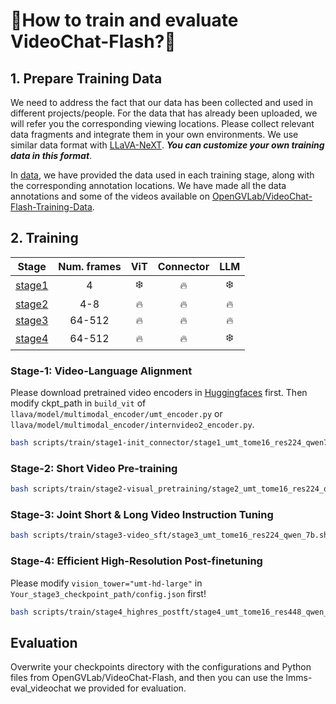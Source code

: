 # 👀How to train and evaluate VideoChat-Flash?🦜


## 1. Prepare Training Data


We need to address the fact that our data has been collected and used in different projects/people. For the data that has already been uploaded, we will refer you the corresponding viewing locations. Please collect relevant data fragments and integrate them in your own environments. We use similar data format with [LLaVA-NeXT](https://github.com/LLaVA-VL/LLaVA-NeXT/tree/main/scripts/train). ***You can customize your own training data in this format***.


In [data](.data), we have provided the data used in each training stage, along with the corresponding annotation locations. We have made all the data annotations and some of the videos available on [OpenGVLab/VideoChat-Flash-Training-Data](https://huggingface.co/datasets/OpenGVLab/VideoChat-Flash-Training-Data).


## 2. Training

| Stage | Num. frames | ViT | Connector | LLM |
|--------|:-------:|:------:|:------:|:------:|
| [stage1](scripts/train/stage1-init_connector) | 4 | :snowflake: | :fire: | :snowflake: | 
| [stage2](scripts/train/stage2-visual_pretraining) | 4-8 | :fire: | :fire: | :fire: |
| [stage3](scripts/train/stage3-video_sft) | 64-512 | :fire: | :fire: | :fire: |
| [stage4](scripts/train/stage4_highres_postft) | 64-512 | :fire: | :fire: | :snowflake: | 



### Stage-1: Video-Language Alignment

Please download pretrained video encoders in [Huggingfaces](https://huggingface.co/OpenGVLab/Video_Encoders_for_Training_VideoChat-Flash) first. Then modify ckpt_path in `build_vit` of `llava/model/multimodal_encoder/umt_encoder.py` or `llava/model/multimodal_encoder/internvideo2_encoder.py`.
```bash
bash scripts/train/stage1-init_connector/stage1_umt_tome16_res224_qwen7b.sh
```
### Stage-2: Short Video Pre-training
```bash
bash scripts/train/stage2-visual_pretraining/stage2_umt_tome16_res224_qwen_7b.sh
```
### Stage-3: Joint Short & Long Video Instruction Tuning
```bash
bash scripts/train/stage3-video_sft/stage3_umt_tome16_res224_qwen_7b.sh
```

### Stage-4: Efficient High-Resolution Post-finetuning
Please modify `vision_tower="umt-hd-large"` in `Your_stage3_checkpoint_path/config.json` first!
```bash
bash scripts/train/stage4_highres_postft/stage4_umt_tome16_res448_qwen_7b.sh
```

## Evaluation

Overwrite your checkpoints directory with the configurations and Python files from OpenGVLab/VideoChat-Flash, and then you can use the lmms-eval_videochat we provided for evaluation.